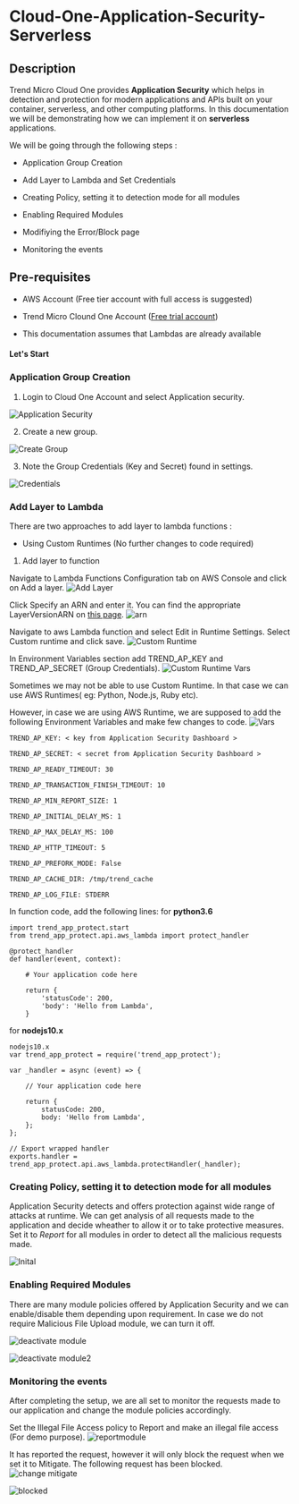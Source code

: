 # Cloud-One-Application-Security-Serverless

## Description

Trend Micro Cloud One provides **Application Security** which helps in detection and protection for modern applications and APIs built on your container, serverless, and other computing platforms. In this documentation we will be demonstrating how we can implement it on **serverless** applications.


We will be going through the following steps :

- Application Group Creation

- Add Layer to Lambda and Set Credentials

- Creating Policy, setting it to detection mode for all modules

- Enabling Required Modules

- Modifiying the Error/Block page

- Monitoring the events 
 
## Pre-requisites

- AWS Account (Free tier account with full access is suggested)

- Trend Micro Clound One Account ([Free trial account](https://cloudone.trendmicro.com/))

- This documentation assumes that Lambdas are already available

#### Let's Start

### Application Group Creation 

1. Login to Cloud One Account and select Application security. 

![Application Security](/images/applicationsec.png)

2. Create a new group.

![Create Group](/images/groupcreate.png)

3. Note the Group Credentials (Key and Secret) found in settings.

![Credentials](/images/appseccredentials.png)


### Add Layer to Lambda

There are two approaches to add layer to lambda functions :
 
- Using Custom Runtimes (No further changes to code required) 

1. Add layer to function

Navigate to Lambda Functions Configuration tab on AWS Console and click on Add a layer.
![Add Layer](/images/layers.png)

Click Specify an ARN and enter it.
You can find the appropriate LayerVersionARN on [this page](https://cloudone.trendmicro.com/docs/application-security/downloads/).
![arn](/images/arn.png)


Navigate to aws Lambda function and select Edit in Runtime Settings. Select Custom runtime and click save.
![Custom Runtime](/images/customrt.png)

In Environment Variables section add TREND_AP_KEY and TREND_AP_SECRET (Group Credentials).
![Custom Runtime Vars](/images/crvars.png)

Sometimes we may not be able to use Custom Runtime. In that case we can use AWS Runtimes( eg: Python, Node.js, Ruby etc).

However, in case we are using AWS Runtime, we are supposed to add the following Environment Variables and make few changes to code.
![Vars](/images/lambdavars.png)

```
TREND_AP_KEY: < key from Application Security Dashboard >

TREND_AP_SECRET: < secret from Application Security Dashboard >

TREND_AP_READY_TIMEOUT: 30

TREND_AP_TRANSACTION_FINISH_TIMEOUT: 10

TREND_AP_MIN_REPORT_SIZE: 1

TREND_AP_INITIAL_DELAY_MS: 1

TREND_AP_MAX_DELAY_MS: 100

TREND_AP_HTTP_TIMEOUT: 5

TREND_AP_PREFORK_MODE: False

TREND_AP_CACHE_DIR: /tmp/trend_cache

TREND_AP_LOG_FILE: STDERR
```

In function code, add the following lines:
for **python3.6**
```
import trend_app_protect.start
from trend_app_protect.api.aws_lambda import protect_handler

@protect_handler
def handler(event, context):

    # Your application code here

    return {
        'statusCode': 200,
        'body': 'Hello from Lambda',
    }
```

for **nodejs10.x**

```
nodejs10.x
var trend_app_protect = require('trend_app_protect');

var _handler = async (event) => {

    // Your application code here

    return {
        statusCode: 200,
        body: 'Hello from Lambda',
    };
};

// Export wrapped handler
exports.handler = trend_app_protect.api.aws_lambda.protectHandler(_handler);
```


### Creating Policy, setting it to detection mode for all modules

Application Security detects and offers protection against wide range of attacks at runtime. We can get analysis of all requests made to the application and decide wheather to allow it or to take protective measures. Set it to *Report* for all modules in order to detect all the malicious requests made. 

![Inital](/images/modules.png)


### Enabling Required Modules 

There are many module policies offered by Application Security and we can enable/disable them depending upon requirement. In case we do not require Malicious File Upload module, we can turn it off.

![deactivate module](/images/deactivatemodule.png)

![deactivate module2](/images/deactivatemodule2.png)

### Monitoring the events 

After completing the setup, we are all set to monitor the requests made to our application and change the module policies accordingly.

Set the Illegal File Access policy to Report and make an illegal file access (For demo purpose).
![reportmodule](/images/detected.png)

It has reported the request, however it will only block the request when we set it to Mitigate. The following request has been blocked.
![change mitigate](images/changepolicy.png)

![blocked](/images/attackblocked.png)












